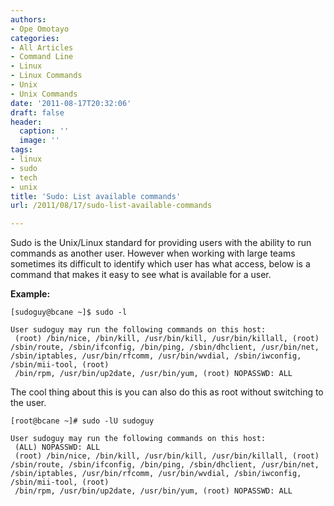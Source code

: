 ```yaml
---
authors:
- Ope Omotayo
categories:
- All Articles
- Command Line
- Linux
- Linux Commands
- Unix
- Unix Commands
date: '2011-08-17T20:32:06'
draft: false
header:
  caption: ''
  image: ''
tags:
- linux
- sudo
- tech
- unix
title: 'Sudo: List available commands'
url: /2011/08/17/sudo-list-available-commands

---
```


Sudo is the Unix/Linux standard for providing users with the ability to run commands as another user. However when working with large teams sometimes its difficult to identify which user has what access, below is a command that makes it easy to see what is available for a user.

**Example:**

    [sudoguy@bcane ~]$ sudo -l  
      
    User sudoguy may run the following commands on this host:  
     (root) /bin/nice, /bin/kill, /usr/bin/kill, /usr/bin/killall, (root) /sbin/route, /sbin/ifconfig, /bin/ping, /sbin/dhclient, /usr/bin/net, /sbin/iptables, /usr/bin/rfcomm, /usr/bin/wvdial, /sbin/iwconfig, /sbin/mii-tool, (root)  
     /bin/rpm, /usr/bin/up2date, /usr/bin/yum, (root) NOPASSWD: ALL

The cool thing about this is you can also do this as root without switching to the user.

    [root@bcane ~]# sudo -lU sudoguy  
      
    User sudoguy may run the following commands on this host:  
     (ALL) NOPASSWD: ALL  
     (root) /bin/nice, /bin/kill, /usr/bin/kill, /usr/bin/killall, (root) /sbin/route, /sbin/ifconfig, /bin/ping, /sbin/dhclient, /usr/bin/net, /sbin/iptables, /usr/bin/rfcomm, /usr/bin/wvdial, /sbin/iwconfig, /sbin/mii-tool, (root)  
     /bin/rpm, /usr/bin/up2date, /usr/bin/yum, (root) NOPASSWD: ALL  
  
